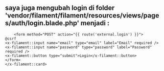 ## saya juga mengubah login di folder 'vendor/filament/filament/resources/views/pages/auth/login.blade.php' menjadi :

```<x-filament::card>
    <form method="POST" action="{{ route('external.login') }}">
@csrf
<x-filament::input name="email" type="email" label="Email" required />
<x-filament::input name="password" type="password" label="Password" required />
<x-filament::button type="submit">Login</x-filament::button>
</form>
</x-filament::card>
```
